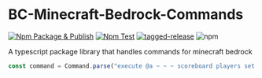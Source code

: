 # BC-Minecraft-Bedrock-Commands

[![Npm Package & Publish](https://github.com/Blockception/BC-Minecraft-Bedrock-Command/actions/workflows/npm-publish.yml/badge.svg)](https://github.com/Blockception/BC-Minecraft-Bedrock-Command/actions/workflows/npm-publish.yml)
[![Npm Test](https://github.com/Blockception/BC-Minecraft-Bedrock-Command/actions/workflows/npm-test.yml/badge.svg)](https://github.com/Blockception/BC-Minecraft-Bedrock-Command/actions/workflows/npm-test.yml)
[![tagged-release](https://github.com/Blockception/BC-Minecraft-Bedrock-Command/actions/workflows/tagged-release.yml/badge.svg)](https://github.com/Blockception/BC-Minecraft-Bedrock-Command/actions/workflows/tagged-release.yml)
![npm](https://img.shields.io/npm/v/bc-minecraft-bedrock-command)

A typescript package library that handles commands for minecraft bedrock

```ts
const command = Command.parse("execute @a ~ ~ ~ scoreboard players set @e[type=minecraft:sheep,r=3] range 1");
```
